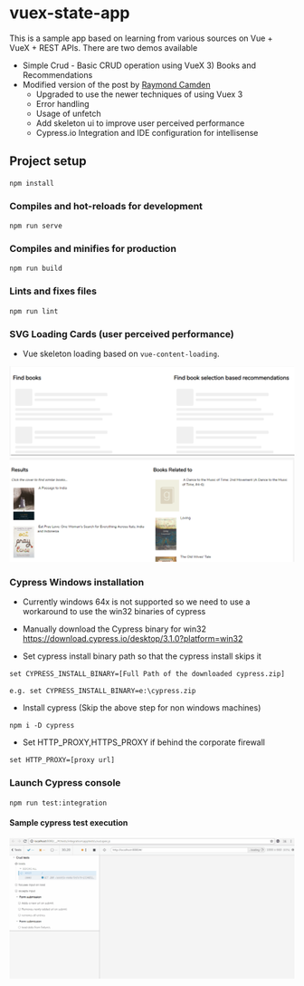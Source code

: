 # vuex-state-app

This is a sample app based on learning from various sources on Vue + VueX + REST APIs.
There are two demos available

- Simple Crud - Basic CRUD operation using VueX 3) Books and Recommendations
- Modified version of the post by [Raymond Camden](https://www.raymondcamden.com/2018/01/05/another-example-of-vuejs-and-vuex-an-api-wrapper)
  - Upgraded to use the newer techniques of using Vuex 3
  - Error handling
  - Usage of unfetch
  - Add skeleton ui to improve user perceived performance
  - Cypress.io Integration and IDE configuration for intellisense

## Project setup

```
npm install
```

### Compiles and hot-reloads for development

```
npm run serve
```

### Compiles and minifies for production

```
npm run build
```

### Lints and fixes files

```
npm run lint
```

### SVG Loading Cards (user perceived performance)

- Vue skeleton loading based on `vue-content-loading`.

![loading](public/loading.PNG)
![loaded](public/loaded.PNG)

### Cypress Windows installation

- Currently windows 64x is not supported so we need to use a workaround to use the win32 binaries of cypress

- Manually download the Cypress binary for win32 https://download.cypress.io/desktop/3.1.0?platform=win32

- Set cypress install binary path so that the cypress install skips it

```
set CYPRESS_INSTALL_BINARY=[Full Path of the downloaded cypress.zip]
```

```
e.g. set CYPRESS_INSTALL_BINARY=e:\cypress.zip
```

- Install cypress (Skip the above step for non windows machines)

```
npm i -D cypress
```

- Set HTTP_PROXY,HTTPS_PROXY if behind the corporate firewall

```
set HTTP_PROXY=[proxy url]
```

### Launch Cypress console

```
npm run test:integration
```

#### Sample cypress test execution

![cypress_run](./public/Cypress_crud.gif)
